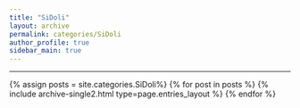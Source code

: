 ```yaml
---
title: "SiDoli"
layout: archive
permalink: categories/SiDoli
author_profile: true
sidebar_main: true
---
```


<!-- 공백이 포함되어 있는 카테고리 이름의 경우 site.categories['a b c'] 이런식으로! -->

***

{% assign posts = site.categories.SiDoli%}
{% for post in posts %} {% include archive-single2.html type=page.entries_layout %} {% endfor %}
